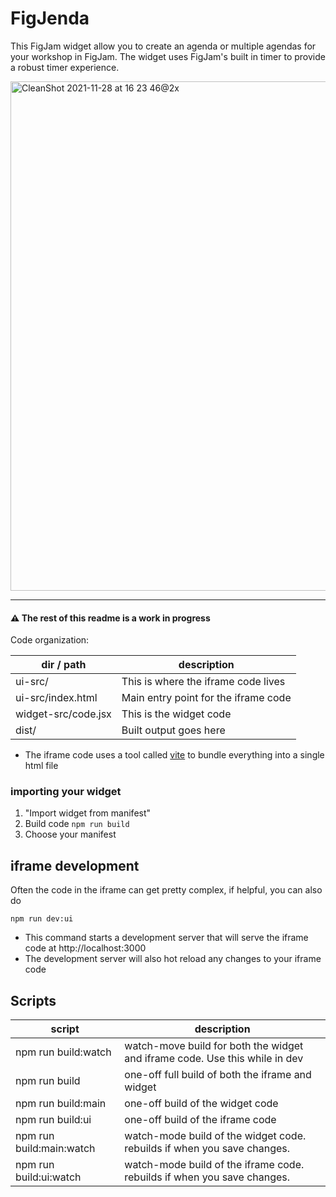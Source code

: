 # FigJenda

This FigJam widget allow you to create an agenda or multiple agendas for your workshop in FigJam. 
The widget uses FigJam's built in timer to provide a robust timer experience.

<img width="815" alt="CleanShot 2021-11-28 at 16 23 46@2x" src="https://user-images.githubusercontent.com/59372630/143786529-446b15bb-71a4-441c-af4b-a7ca2bfa9799.png">

---
#### ⚠️ The rest of this readme is a work in progress

Code organization:

| dir / path           | description                          |
| -------------------- | ------------------------------------ |
| ui-src/              | This is where the iframe code lives  |
| ui-src/index.html    | Main entry point for the iframe code |
| widget-src/code.jsx  | This is the widget code              |
| dist/                | Built output goes here               |

- The iframe code uses a tool called [vite](https://vitejs.dev/) to bundle everything into a single html file


### importing your widget
1. "Import widget from manifest"
2. Build code `npm run build`
3. Choose your manifest

## iframe development

Often the code in the iframe can get pretty complex, if helpful, you can also do

```
npm run dev:ui
```

- This command starts a development server that will serve the iframe code at http://localhost:3000
- The development server will also hot reload any changes to your iframe code


## Scripts

| script                   | description                                                             |
| ------------------------ | ----------------------------------------------------------------------- |
| npm run build:watch      | watch-move build for both the widget and iframe code. Use this while in dev |
| npm run build            | one-off full build of both the iframe and widget                        |
| npm run build:main       | one-off build of the widget code                                        |
| npm run build:ui         | one-off build of the iframe code                                        |
| npm run build:main:watch | watch-mode build of the widget code. rebuilds if when you save changes. |
| npm run build:ui:watch   | watch-mode build of the iframe code. rebuilds if when you save changes. |
